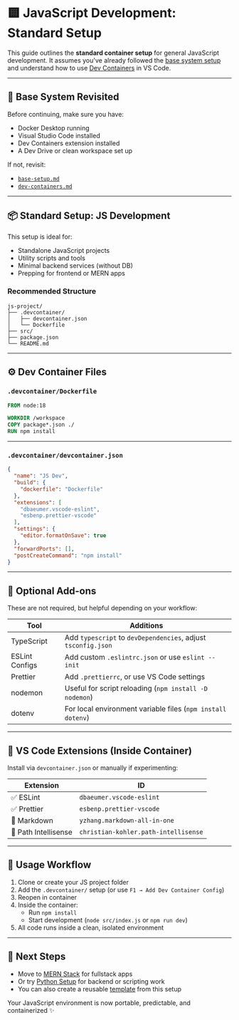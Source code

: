 # 🟨 JavaScript Development: Standard Setup

This guide outlines the **standard container setup** for general JavaScript development. It assumes you've already followed the [base system setup](../base-setup.md) and understand how to use [Dev Containers](../dev-containers.md) in VS Code.

---

## 🔁 Base System Revisited

Before continuing, make sure you have:

- Docker Desktop running
- Visual Studio Code installed
- Dev Containers extension installed
- A Dev Drive or clean workspace set up

If not, revisit:
- [`base-setup.md`](../base-setup.md)
- [`dev-containers.md`](../dev-containers.md)

---

## 📦 Standard Setup: JS Development

This setup is ideal for:

- Standalone JavaScript projects
- Utility scripts and tools
- Minimal backend services (without DB)
- Prepping for frontend or MERN apps

### Recommended Structure

```
js-project/
├── .devcontainer/
│   ├── devcontainer.json
│   └── Dockerfile
├── src/
├── package.json
└── README.md
```

---

## ⚙️ Dev Container Files

### `.devcontainer/Dockerfile`

```Dockerfile
FROM node:18

WORKDIR /workspace
COPY package*.json ./
RUN npm install
```

---

### `.devcontainer/devcontainer.json`

```json
{
  "name": "JS Dev",
  "build": {
    "dockerfile": "Dockerfile"
  },
  "extensions": [
    "dbaeumer.vscode-eslint",
    "esbenp.prettier-vscode"
  ],
  "settings": {
    "editor.formatOnSave": true
  },
  "forwardPorts": [],
  "postCreateCommand": "npm install"
}
```

---

## 🧩 Optional Add-ons

These are not required, but helpful depending on your workflow:

| Tool | Additions |
|------|-----------|
| TypeScript | Add `typescript` to `devDependencies`, adjust `tsconfig.json` |
| ESLint Configs | Add custom `.eslintrc.json` or use `eslint --init` |
| Prettier | Add `.prettierrc`, or use VS Code settings |
| nodemon | Useful for script reloading (`npm install -D nodemon`) |
| dotenv | For local environment variable files (`npm install dotenv`) |

---

## 🧰 VS Code Extensions (Inside Container)

Install via `devcontainer.json` or manually if experimenting:

| Extension | ID |
|-----------|----|
| ✅ ESLint | `dbaeumer.vscode-eslint` |
| ✅ Prettier | `esbenp.prettier-vscode` |
| 📘 Markdown | `yzhang.markdown-all-in-one` |
| 📁 Path Intellisense | `christian-kohler.path-intellisense` |

---

## 🚀 Usage Workflow

1. Clone or create your JS project folder
2. Add the `.devcontainer/` setup (or use `F1 → Add Dev Container Config`)
3. Reopen in container
4. Inside the container:
   - Run `npm install`
   - Start development (`node src/index.js` or `npm run dev`)
5. All code runs inside a clean, isolated environment

---

## 📎 Next Steps

- Move to [MERN Stack](./mern-stack.md) for fullstack apps
- Or try [Python Setup](./python.md) for backend or scripting work
- You can also create a reusable [template](../templates/) from this setup

Your JavaScript environment is now portable, predictable, and containerized ✨
